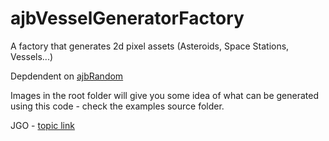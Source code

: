 ajbVesselGeneratorFactory
=========================

A factory that generates 2d pixel assets (Asteroids, Space Stations, Vessels...)

Depdendent on <a href="https://github.com/andybennett/ajbRandom">ajbRandom</a>

Images in the root folder will give you some idea of what can be generated using this code - check the examples source folder.

JGO - <a href="http://www.java-gaming.org/topics/procedural-2d-pixel-vessels-space-ships/30160/view.html">topic link</a>
